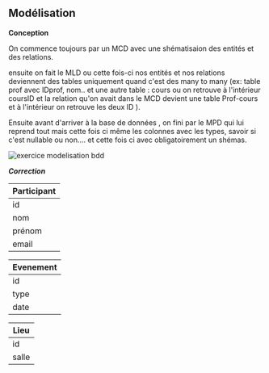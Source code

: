 ## Modélisation 

**Conception** 

On commence toujours par un MCD avec une shématisaion des entités et des relations. 

ensuite on fait le MLD ou cette fois-ci nos entités et nos relations deviennent des tables uniquement quand c'est des many to many (ex: table prof avec IDprof, nom.. et une autre table : cours ou on retrouve à l'intérieur coursID et la relation qu'on avait dans le MCD devient une table Prof-cours et à l'intérieur on retrouve les deux ID ).

Ensuite avant d'arriver à la base de données , on fini par le MPD qui lui reprend tout mais cette fois ci même les colonnes avec les types, savoir si c'est nullable ou non.... et cette fois ci avec obligatoirement un shémas. 



![exercice modelisation bdd](./asset/exercice-normalisation-BDD.PNG "Titre de l'image")

***Correction*** 

| Participant |
|-------------|
| id          |
| nom         |
| prénom      |
| email       |

| Evenement |
|-----------|
| id        |
| type      |
| date      |

|Lieu            |
|----------------|
| id             |
| salle          |


